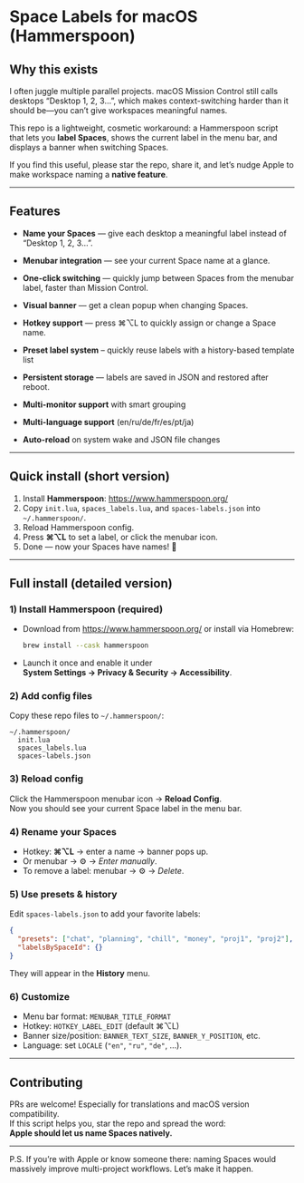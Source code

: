 # Space Labels for macOS (Hammerspoon)

## Why this exists
I often juggle multiple parallel projects. macOS Mission Control still calls desktops “Desktop 1, 2, 3…”, which makes context-switching harder than it should be—you can’t give workspaces meaningful names.

This repo is a lightweight, cosmetic workaround: a Hammerspoon script that lets you **label Spaces**, shows the current label in the menu bar, and displays a banner when switching Spaces.

If you find this useful, please star the repo, share it, and let’s nudge Apple to make workspace naming a **native feature**.

---

## Features

- **Name your Spaces** — give each desktop a meaningful label instead of “Desktop 1, 2, 3…”.  
- **Menubar integration** — see your current Space name at a glance.  
- **One-click switching** — quickly jump between Spaces from the menubar label, faster than Mission Control.
- **Visual banner** — get a clean popup when changing Spaces.  
- **Hotkey support** — press ⌘⌥L to quickly assign or change a Space name.
- **Preset label system** – quickly reuse labels with a history-based template list
- **Persistent storage** — labels are saved in JSON and restored after reboot.  

- **Multi-monitor support** with smart grouping  
- **Multi-language support** (en/ru/de/fr/es/pt/ja)  
- **Auto-reload** on system wake and JSON file changes  

---

## Quick install (short version)

1. Install **Hammerspoon**: <https://www.hammerspoon.org/>  
2. Copy `init.lua`, `spaces_labels.lua`, and `spaces-labels.json` into `~/.hammerspoon/`.  
3. Reload Hammerspoon config.  
4. Press **⌘⌥L** to set a label, or click the menubar icon.
5. Done — now your Spaces have names! 🎉

---

## Full install (detailed version)

### 1) Install **Hammerspoon** (required)
- Download from <https://www.hammerspoon.org/> or install via Homebrew:
  ```bash
  brew install --cask hammerspoon
  ```
- Launch it once and enable it under  
  **System Settings → Privacy & Security → Accessibility**.

### 2) Add config files
Copy these repo files to `~/.hammerspoon/`:
```
~/.hammerspoon/
  init.lua
  spaces_labels.lua
  spaces-labels.json
```

### 3) Reload config
Click the Hammerspoon menubar icon → **Reload Config**.  
Now you should see your current Space label in the menu bar.

### 4) Rename your Spaces
- Hotkey: **⌘⌥L** → enter a name → banner pops up.  
- Or menubar → ⚙ → *Enter manually*.  
- To remove a label: menubar → ⚙ → *Delete*.

### 5) Use presets & history
Edit `spaces-labels.json` to add your favorite labels:
```json
{
  "presets": ["chat", "planning", "chill", "money", "proj1", "proj2"],
  "labelsBySpaceId": {}
}
```
They will appear in the **History** menu.

### 6) Customize
- Menu bar format: `MENUBAR_TITLE_FORMAT`  
- Hotkey: `HOTKEY_LABEL_EDIT` (default ⌘⌥L)  
- Banner size/position: `BANNER_TEXT_SIZE`, `BANNER_Y_POSITION`, etc.  
- Language: set `LOCALE` (`"en"`, `"ru"`, `"de"`, …).

---

## Contributing
PRs are welcome! Especially for translations and macOS version compatibility.  
If this script helps you, star the repo and spread the word:  
**Apple should let us name Spaces natively.**

---

P.S. If you’re with Apple or know someone there: naming Spaces would massively improve multi-project workflows. Let’s make it happen.
